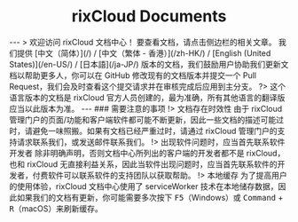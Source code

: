<h1 style="text-align:center">rixCloud Documents</h1>
---
> 欢迎访问 rixCloud 文档中心！
要查看文档，请点击侧边栏的相关文章。
我们提供 [中文（简体）](/) / [中文（繁体 - 香港）](/zh-HK/) / [English (United States)](/en-US/) / [日本語](/ja-JP/) 版本的文档，我们鼓励用户协助我们更新文档以帮助更多人，你可以在 GitHub 修改现有的文档版本并提交一个 Pull Request，我们会及时查看这个提交请求并在审核完成后应用到主分支。
?> 这个语言版本的文档是 rixCloud 官方人员创建的，最为准确，所有其他语言的翻译版应当以此版本为准。
---
### 需要注意的事项
!> 文档存在时效性
由于 rixCloud 管理门户的页面/功能和客户端软件都可能不断更新，因此一些文档的描述可能过时，请避免一味照搬。如果有文档已经严重过时，请通过 rixCloud 管理门户的支持请求联系我们，或发送邮件联系我们。
!> 出现软件问题时，应当首先联系软件开发者
除非明确声明，否则文档中心所列出的客户端的开发者都不是 rixCloud，也和 rixCloud 无直接利益关系，因此当软件出现问题时，应当首先联系软件的开发者，付费软件可以联系软件的支持团队以获取帮助。
!> 本地缓存
为了提高用户的使用体验，rixCloud 文档中心使用了 serviceWorker 技术在本地储存数据，因此如果我们的文档有更新，你可能需要多次按下 <kbd>F5</kbd>（Windows）或 <kbd>Command</kbd> + <kbd>R</kbd>（macOS）来刷新缓存。
